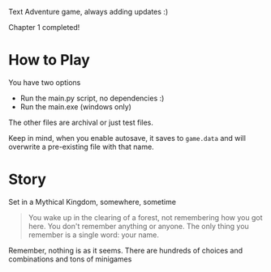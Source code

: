 Text Adventure game, always adding updates :)

Chapter 1 completed!

# How to Play
 You have two options
 - Run the main.py script, no dependencies :)
 - Run the main.exe (windows only)

The other files are archival or just test files.

Keep in mind, when you enable autosave, it saves to `game.data` and will overwrite a pre-existing file with that name.

# Story

Set in a Mythical Kingdom, somewhere, sometime
> You wake up in the clearing of a forest, not remembering how you got here. You don't remember anything or anyone. The only thing you remember is a single word: your name.

Remember, nothing is as it seems. There are hundreds of choices and combinations and tons of minigames
